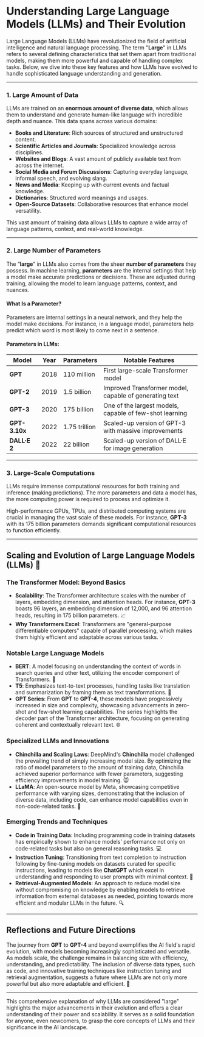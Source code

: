 # Understanding Large Language Models (LLMs) and Their Evolution

Large Language Models (LLMs) have revolutionized the field of artificial intelligence and natural language processing. The term "**Large**" in LLMs refers to several defining characteristics that set them apart from traditional models, making them more powerful and capable of handling complex tasks. Below, we dive into these key features and how LLMs have evolved to handle sophisticated language understanding and generation.

---

### 1. **Large Amount of Data**

LLMs are trained on an **enormous amount of diverse data**, which allows them to understand and generate human-like language with incredible depth and nuance. This data spans across various domains:

- **Books and Literature**: Rich sources of structured and unstructured content.
- **Scientific Articles and Journals**: Specialized knowledge across disciplines.
- **Websites and Blogs**: A vast amount of publicly available text from across the internet.
- **Social Media and Forum Discussions**: Capturing everyday language, informal speech, and evolving slang.
- **News and Media**: Keeping up with current events and factual knowledge.
- **Dictionaries**: Structured word meanings and usages.
- **Open-Source Datasets**: Collaborative resources that enhance model versatility.

This vast amount of training data allows LLMs to capture a wide array of language patterns, context, and real-world knowledge.

---

### 2. **Large Number of Parameters**

The “**large**” in LLMs also comes from the sheer **number of parameters** they possess. In machine learning, **parameters** are the internal settings that help a model make accurate predictions or decisions. These are adjusted during training, allowing the model to learn language patterns, context, and nuances.

#### What Is a Parameter?
Parameters are internal settings in a neural network, and they help the model make decisions. For instance, in a language model, parameters help predict which word is most likely to come next in a sentence.

#### Parameters in LLMs:
| Model        | Year | Parameters     | Notable Features                                           |
|--------------|------|----------------|------------------------------------------------------------|
| **GPT**      | 2018 | 110 million    | First large-scale Transformer model                        |
| **GPT-2**    | 2019 | 1.5 billion    | Improved Transformer model, capable of generating text     |
| **GPT-3**    | 2020 | 175 billion    | One of the largest models, capable of few-shot learning    |
| **GPT-3.10x**| 2022 | 1.75 trillion  | Scaled-up version of GPT-3 with massive improvements       |
| **DALL·E 2** | 2022 | 22 billion     | Scaled-up version of DALL·E for image generation           |

---

### 3. **Large-Scale Computations**

LLMs require immense computational resources for both training and inference (making predictions). The more parameters and data a model has, the more computing power is required to process and optimize it. 

High-performance GPUs, TPUs, and distributed computing systems are crucial in managing the vast scale of these models. For instance, **GPT-3** with its 175 billion parameters demands significant computational resources to function efficiently.

---

## Scaling and Evolution of Large Language Models (LLMs) 🚀

### The Transformer Model: Beyond Basics

- **Scalability**: The Transformer architecture scales with the number of layers, embedding dimension, and attention heads. For instance, **GPT-3** boasts 96 layers, an embedding dimension of 12,000, and 96 attention heads, resulting in 175 billion parameters. 📈
- **Why Transformers Excel**: Transformers are "general-purpose differentiable computers" capable of parallel processing, which makes them highly efficient and adaptable across various tasks. 💡

### Notable Large Language Models

- **BERT**: A model focusing on understanding the context of words in search queries and other text, utilizing the encoder component of Transformers. 📖
- **T5**: Emphasizes text-to-text processes, handling tasks like translation and summarization by framing them as text transformations. 🔄
- **GPT Series**: From **GPT** to **GPT-4**, these models have progressively increased in size and complexity, showcasing advancements in zero-shot and few-shot learning capabilities. The series highlights the decoder part of the Transformer architecture, focusing on generating coherent and contextually relevant text. 🌐

### Specialized LLMs and Innovations

- **Chinchilla and Scaling Laws**: DeepMind's **Chinchilla** model challenged the prevailing trend of simply increasing model size. By optimizing the ratio of model parameters to the amount of training data, Chinchilla achieved superior performance with fewer parameters, suggesting efficiency improvements in model training. 🐭
- **LLaMA**: An open-source model by Meta, showcasing competitive performance with varying sizes, demonstrating that the inclusion of diverse data, including code, can enhance model capabilities even in non-code-related tasks. 🦙

### Emerging Trends and Techniques

- **Code in Training Data**: Including programming code in training datasets has empirically shown to enhance models' performance not only on code-related tasks but also on general reasoning tasks. 💻
- **Instruction Tuning**: Transitioning from text completion to instruction following by fine-tuning models on datasets curated for specific instructions, leading to models like **ChatGPT** which excel in understanding and responding to user prompts with minimal context. 📝
- **Retrieval-Augmented Models**: An approach to reduce model size without compromising on knowledge by enabling models to retrieve information from external databases as needed, pointing towards more efficient and modular LLMs in the future. 🔍

---

## Reflections and Future Directions

The journey from **GPT** to **GPT-4** and beyond exemplifies the AI field's rapid evolution, with models becoming increasingly sophisticated and versatile. As models scale, the challenge remains in balancing size with efficiency, understanding, and predictability. The inclusion of diverse data types, such as code, and innovative training techniques like instruction tuning and retrieval augmentation, suggests a future where LLMs are not only more powerful but also more adaptable and efficient. 🌟

---

This comprehensive explanation of why LLMs are considered "large" highlights the major advancements in their evolution and offers a clear understanding of their power and scalability. It serves as a solid foundation for anyone, even newcomers, to grasp the core concepts of LLMs and their significance in the AI landscape.
